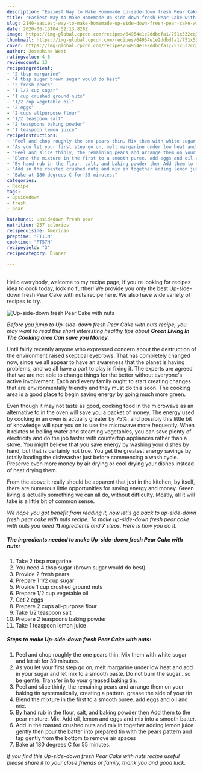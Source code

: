 ```yaml
---
description: "Easiest Way to Make Homemade Up-side-down fresh Pear Cake with nuts"
title: "Easiest Way to Make Homemade Up-side-down fresh Pear Cake with nuts"
slug: 2140-easiest-way-to-make-homemade-up-side-down-fresh-pear-cake-with-nuts
date: 2020-06-13T04:52:13.828Z
image: https://img-global.cpcdn.com/recipes/64954e1e2ddbdfa1/751x532cq70/up-side-down-fresh-pear-cake-with-nuts-recipe-main-photo.jpg
thumbnail: https://img-global.cpcdn.com/recipes/64954e1e2ddbdfa1/751x532cq70/up-side-down-fresh-pear-cake-with-nuts-recipe-main-photo.jpg
cover: https://img-global.cpcdn.com/recipes/64954e1e2ddbdfa1/751x532cq70/up-side-down-fresh-pear-cake-with-nuts-recipe-main-photo.jpg
author: Josephine West
ratingvalue: 4.8
reviewcount: 13
recipeingredient:
- "2 tbsp margarine"
- "4 tbsp sugar brown sugar would do best"
- "2 fresh pears"
- "1 1/2 cup sugar"
- "1 cup crushed ground nuts"
- "1/2 cup vegetable oil"
- "2 eggs"
- "2 cups allpurpose flour"
- "1/2 teaspoon salt"
- "2 teaspoons baking powder"
- "1 teaspoon lemon juice"
recipeinstructions:
- "Peel and chop roughly the one pears thin. Mix them with white sugar and let sit for 30 minutes."
- "As you let your first step go on, melt margarine under low heat and add in your sugar and let mix to a smooth paste. Do not burn the sugar...so be gentle. Transfer in to your greased baking tin."
- "Peel and slice thinly, the remaining pears and arrange them on your baking tin systematically, creating a pattern. grease the side of your tin"
- "Blend the mixture in the first to a smooth puree. add eggs and oil and mix."
- "By hand rub in the flour, salt, and baking powder then Add them to the pear mixture. Mix. Add oil, lemon and eggs and mix into a smooth batter."
- "Add in the roasted crushed nuts and mix in together adding lemon juice gently then pour the batter into prepared tin with the pears pattern and tap gently from the bottom to remove air spaces"
- "Bake at 180 degrees C for 55 minutes."
categories:
- Recipe
tags:
- upsidedown
- fresh
- pear

katakunci: upsidedown fresh pear 
nutrition: 257 calories
recipecuisine: American
preptime: "PT11M"
cooktime: "PT57M"
recipeyield: "3"
recipecategory: Dinner

---
```

<br>
Hello everybody, welcome to my recipe page, If you're looking for recipes idea to cook today, look no further! We provide you only the best Up-side-down fresh Pear Cake with nuts recipe here. We also have wide variety of recipes to try.
<br>


![Up-side-down fresh Pear Cake with nuts](https://img-global.cpcdn.com/recipes/64954e1e2ddbdfa1/751x532cq70/up-side-down-fresh-pear-cake-with-nuts-recipe-main-photo.jpg)

<i>Before you jump to Up-side-down fresh Pear Cake with nuts recipe, you may want to read this short interesting healthy tips about 
<strong>Green Living In The Cooking area Can save you Money</strong>.</i>
</br>

Until fairly recently anyone who expressed concern about the destruction of the environment raised skeptical eyebrows. That has completely changed now, since we all appear to have an awareness that the planet is having problems, and we all have a part to play in fixing it. The experts are agreed that we are not able to change things for the better without everyone's active involvement. Each and every family ought to start creating changes that are environmentally friendly and they must do this soon. The cooking area is a good place to begin saving energy by going much more green.

Even though it may not taste as good, cooking food in the microwave as an alternative to in the oven will save you a packet of money. The energy used by cooking in an oven is actually greater by 75%, and possibly this little bit of knowledge will spur you on to use the microwave more frequently. When it relates to boiling water and steaming vegetables, you can save plenty of electricity and do the job faster with countertop appliances rather than a stove. You might believe that you save energy by washing your dishes by hand, but that is certainly not true. You get the greatest energy savings by totally loading the dishwasher just before commencing a wash cycle. Preserve even more money by air drying or cool drying your dishes instead of heat drying them.

From the above it really should be apparent that just in the kitchen, by itself, there are numerous little opportunities for saving energy and money. Green living is actually something we can all do, without difficulty. Mostly, all it will take is a little bit of common sense.


<i>We hope you got benefit from reading it, now let's go back to up-side-down fresh pear cake with nuts recipe. To make up-side-down fresh pear cake with nuts you need <strong>11</strong> ingredients and <strong>7</strong> steps. Here is how you do it.
</i>

##### The ingredients needed to make Up-side-down fresh Pear Cake with nuts:

1. Take 2 tbsp margarine
1. You need 4 tbsp sugar (brown sugar would do best)
1. Provide 2 fresh pears
1. Prepare 1 1/2 cup sugar
1. Provide 1 cup crushed ground nuts
1. Prepare 1/2 cup vegetable oil
1. Get 2 eggs
1. Prepare 2 cups all-purpose flour
1. Take 1/2 teaspoon salt
1. Prepare 2 teaspoons baking powder
1. Take 1 teaspoon lemon juice


##### Steps to make Up-side-down fresh Pear Cake with nuts:

1. Peel and chop roughly the one pears thin. Mix them with white sugar and let sit for 30 minutes.
1. As you let your first step go on, melt margarine under low heat and add in your sugar and let mix to a smooth paste. Do not burn the sugar...so be gentle. Transfer in to your greased baking tin.
1. Peel and slice thinly, the remaining pears and arrange them on your baking tin systematically, creating a pattern. grease the side of your tin
1. Blend the mixture in the first to a smooth puree. add eggs and oil and mix.
1. By hand rub in the flour, salt, and baking powder then Add them to the pear mixture. Mix. Add oil, lemon and eggs and mix into a smooth batter.
1. Add in the roasted crushed nuts and mix in together adding lemon juice gently then pour the batter into prepared tin with the pears pattern and tap gently from the bottom to remove air spaces
1. Bake at 180 degrees C for 55 minutes.


<i>If you find this Up-side-down fresh Pear Cake with nuts recipe useful please share it to your close friends or family, thank you and good luck.</i>
